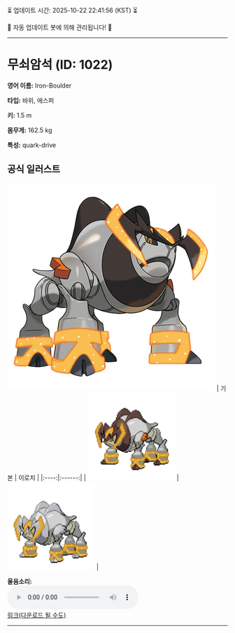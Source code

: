
⏳ 업데이트 시간: 2025-10-22 22:41:56 (KST) ⏳

🤖 자동 업데이트 봇에 의해 관리됩니다! 🤖

---

# 무쇠암석 (ID: 1022)
**영어 이름:** Iron-Boulder

**타입:** 바위, 에스퍼

**키:** 1.5 m

**몸무게:** 162.5 kg

**특성:** quark-drive

## 공식 일러스트
![](https://raw.githubusercontent.com/PokeAPI/sprites/master/sprites/pokemon/other/official-artwork/1022.png)
| 기본 | 이로치 |
|:----:|:------:|
| <img src="https://raw.githubusercontent.com/PokeAPI/sprites/master/sprites/pokemon/1022.png" width="200"> | <img src="https://raw.githubusercontent.com/PokeAPI/sprites/master/sprites/pokemon/shiny/1022.png" width="200"> |

**울음소리:**<br><audio controls src="https://raw.githubusercontent.com/PokeAPI/cries/main/cries/pokemon/latest/1022.ogg"></audio><br> [링크(다운로드 될 수도)](https://raw.githubusercontent.com/PokeAPI/cries/main/cries/pokemon/latest/1022.ogg)


---
